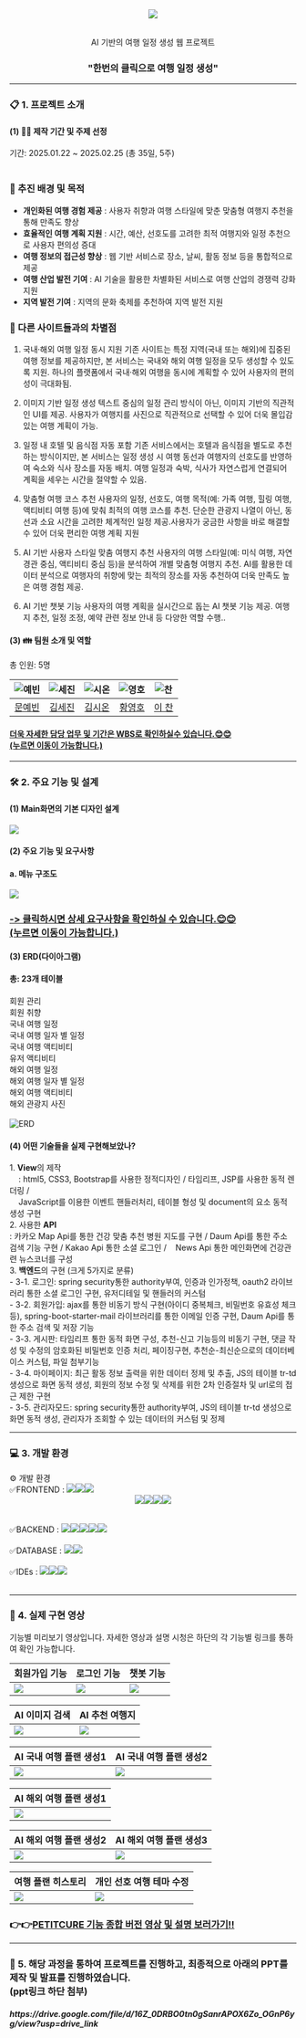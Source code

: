<div align="center">
<img src="https://github.com/user-attachments/assets/3145af06-85b8-4d7b-9b3b-e0bbbc236350">


</br> AI 기반의 여행 일정 생성 웹 프로젝트</br>
<h3>"한번의 클릭으로 여행 일정 생성"</h3>
</div>
<!--
##목차</br>
[1. 프로젝트 소개](#1-프로젝트-소개)
[2. 개발 기간](#2-개발-기간)
[3. 팀원 소개](#3-팀원-소개)-->
<!-- <h3>-AI와 Spring framework의 MVC 패턴을 기반으로 한 Spring boot 웹 서비스 개발-</h3></br> -->
<div>

<hr>
<h3>📋 1. 프로젝트 소개</h3>
<h4>(1) 💁‍♀ 제작 기간 및 주제 선정 </h4>
<!-- 팀원 - 총 5명</br> -->
기간: 2025.01.22 ~ 2025.02.25 (총 35일, 5주)</br></br>

### 🚀 추진 배경 및 목적

- **개인화된 여행 경험 제공** : 사용자 취향과 여행 스타일에 맞춘 맞춤형 여행지 추천을 통해 만족도 향상
- **효율적인 여행 계획 지원** : 시간, 예산, 선호도를 고려한 최적 여행지와 일정 추천으로 사용자 편의성 증대
- **여행 정보의 접근성 향상** : 웹 기반 서비스로 장소, 날씨, 활동 정보 등을 통합적으로 제공
- **여행 산업 발전 기여** : AI 기술을 활용한 차별화된 서비스로 여행 산업의 경쟁력 강화 지원
- **지역 발전 기여** : 지역의 문화 축제를 추천하여 지역 발전 지원

### 🌟 다른 사이트들과의 차별점

1. 국내·해외 여행 일정 동시 지원
기존 사이트는 특정 지역(국내 또는 해외)에 집중된 여행 정보를 제공하지만, 본 서비스는 국내와 해외 여행 일정을 모두 생성할 수 있도록 지원.
하나의 플랫폼에서 국내·해외 여행을 동시에 계획할 수 있어 사용자의 편의성이 극대화됨.

2. 이미지 기반 일정 생성
텍스트 중심의 일정 관리 방식이 아닌, 이미지 기반의 직관적인 UI를 제공.
사용자가 여행지를 사진으로 직관적으로 선택할 수 있어 더욱 몰입감 있는 여행 계획이 가능.

3. 일정 내 호텔 및 음식점 자동 포함
기존 서비스에서는 호텔과 음식점을 별도로 추천하는 방식이지만, 본 서비스는 일정 생성 시 여행 동선과 여행자의 선호도를 반영하여 숙소와 식사 장소를 자동 배치.
여행 일정과 숙박, 식사가 자연스럽게 연결되어 계획을 세우는 시간을 절약할 수 있음.

4. 맞춤형 여행 코스 추천
사용자의 일정, 선호도, 여행 목적(예: 가족 여행, 힐링 여행, 액티비티 여행 등)에 맞춰 최적의 여행 코스를 추천.
단순한 관광지 나열이 아닌, 동선과 소요 시간을 고려한 체계적인 일정 제공.사용자가 궁금한 사항을 바로 해결할 수 있어 더욱 편리한 여행 계획 지원

5. AI 기반 사용자 스타일 맞춤 여행지 추천
사용자의 여행 스타일(예: 미식 여행, 자연경관 중심, 액티비티 중심 등)을 분석하여 개별 맞춤형 여행지 추천.
AI를 활용한 데이터 분석으로 여행자의 취향에 맞는 최적의 장소를 자동 추천하여 더욱 만족도 높은 여행 경험 제공.

6. AI 기반 챗봇 기능
사용자의 여행 계획을 실시간으로 돕는 AI 챗봇 기능 제공.
여행지 추천, 일정 조정, 예약 관련 정보 안내 등 다양한 역할 수행..






<h4>(3) 👪 팀원 소개 및 역할</h4>
총 인원: 5명
<markdown-accessiblity-table data-catalyst=""><table>
<thead>

<tr>
<th align="center"><img src="https://github.com/user-attachments/assets/9746b334-38e3-48dc-b845-92bb2e712536" alt="예빈"></th>
<th align="center"><img src="https://github.com/user-attachments/assets/5ce4153e-b2d9-4471-8716-d11b9f9d1ef7" alt="세진"></th>
<th align="center"><img src="https://github.com/user-attachments/assets/e0d4287e-5e7a-4a30-abf7-ed4e086749d3" alt="시온"></th>
<th align="center"><img src="https://github.com/user-attachments/assets/9ca11ff9-bc31-40f8-aadf-218d30faef66" alt="영호"></th>
<th align="center"><img src="https://github.com/user-attachments/assets/2fd436db-2c51-4d13-b458-b011aa7e0c7a" alt="찬"></th>
</tr>
</thead>
<tbody>
<tr>
<td align="center"><a href="https://github.com/PlaidMoon99">문예빈</a></td>
<td align="center"><a href="https://github.com/WRL-SPR">김세진</a></td>
<td align="center"><a href="https://github.com/KIMMZN">김시온</a></td>
<td align="center"><a href="https://github.com/gupal05">황영호</a></td>
<td align="center"><a href="https://github.com/LC-coder33">이 찬</a></td>
</tr>

</tbody>
</table></markdown-accessiblity-table>
<h4><a href="https://docs.google.com/spreadsheets/d/1691oZu4AoRfvp4sOnOU6rI8rCsYTJyNZ/edit?usp=sharing&ouid=116827594504805858320&rtpof=true&sd=true">
  더욱 자세한 담당 업무 및 기간은 WBS로 확인하실수 있습니다.😊😊</br>(누르면 이동이 가능합니다.)</a></h4>

<hr>
<h3>🛠️ 2. 주요 기능 및 설계</h3>
<h4>(1) Main화면의 기본 디자인 설계</h4>
<img src="https://github.com/user-attachments/assets/a57145dc-f7f5-4b9e-8483-329f25daf6a6")
" width="width 30%" height="height 40%">
<h4>(2) 주요 기능 및 요구사항</h4>
<h4>a. 메뉴 구조도</h4>
<img src="https://github.com/user-attachments/assets/249449f7-f619-4542-bd35-738d75661100">
<h3><a href="https://docs.google.com/spreadsheets/d/16US4o8_Yy0UbsYzRZtFX-uC85ofW8f5_WLkOHVndZIU/edit?gid=0#gid=0">-> 클릭하시면 상세 요구사항을 확인하실 수 있습니다.😊😊</br>(누르면 이동이 가능합니다.)</a></h3>
<h4>(3) ERD(다이아그램)</h4>
<span>
<h4>총: 23개 테이블</h4>
회원 관리</br>
회원 취향</br>
국내 여행 일정</br>
국내 여행 일자 별 일정</br>
국내 여행 액티비티</br>
유저 액티비티</br>
해외 여행 일정</br>
해외 여행 일자 별 일정</br>
해외 여행 액티비티</br>
해외 관광지 사진</br></br>
</span>
<img src="https://github.com/user-attachments/assets/e7363334-bdb1-481f-839b-9cad6379f2c6" alt="ERD">
<h4>(4) 어떤 기술들을 실제 구현해보았나?</h4>
<spna>1. <b>View</b>의 제작</br>
         &nbsp;&nbsp;&nbsp; : html5, CSS3, Bootstrap를 사용한 정적디자인 / 타임리프, JSP를 사용한 동적 렌더링 /</br>
         &nbsp;&nbsp;&nbsp; JavaScript를 이용한 이벤트 핸들러처리, 테이블 형성 및 document의 요소 동적 생성 구현</spna>
<div>2. 사용한 <b>API</b></br>
  : 카카오 Map Api를 통한 건강 맞춤 추천 병원 지도를 구현 / Daum Api를 통한 주소 검색 기능 구현 / Kakao Api 통한 소셜 로그인 /
  &nbsp;&nbsp;&nbsp;News Api 통한 메인화면에 건강관련 뉴스코너를 구성</div>
<div>3. <b>백엔드</b>의 구현 (크게 5가지로 분류) </br>
  - 3-1. 로그인: spring security통한 authority부여, 인증과 인가정책, oauth2 라이브러리 통한 소셜 로그인 구현, 유저디테일 및 핸들러의 커스텀</br>
  - 3-2. 회원가입: ajax를 통한 비동기 방식 구현(아이디 중복체크, 비밀번호 유효성 체크 등), spring-boot-starter-mail 라이브러리를 통한 이메일 인증 구현, Daum Api를 통한 주소 검색 및 저장 기능</br>
  - 3-3. 게시판: 타임리프 통한 동적 화면 구성, 추천-신고 기능등의 비동기 구현, 댓글 작성 및 수정의 암호화된 비밀번호 인증 처리, 페이징구현, 추천순-최신순으로의 데이터베이스 커스텀, 파일 첨부기능</br>
  - 3-4. 마이페이지: 최근 활동 정보 출력을 위한 데이터 정제 및 추출, JS의 테이블 tr-td 생성으로 화면 동적 생성, 회원의 정보 수정 및 삭제를 위한 2차 인증절차 및 url로의 접근 제한 구현</br>
  - 3-5. 관리자모드: spring security통한 authority부여, JS의 테이블 tr-td 생성으로 화면 동적 생성, 관리자가 조회할 수 있는 데이터의 커스텀 및 정제</br>
<hr>
<h3>💻 3. 개발 환경</h3>
⚙️ 개발 환경
<div display="inline">✅FRONTEND : <img src="https://img.shields.io/badge/HTML5-E34F26?style=for-the-badge&logo=HTML5&logoColor=white"><img src="https://img.shields.io/badge/CSS3-1572B6?style=for-the-badge&logo=CSS3&logoColor=white"><img src="https://img.shields.io/badge/JavaScript-F7DF1E?style=for-the-badge&logo=JavaScript&logoColor=white"><div align="center"><img src="https://img.shields.io/badge/Thymeleaf-005F0F?style=for-the-badge&logo=Thymeleaf&logoColor=white"><img src="https://img.shields.io/badge/Bootstrapap-7952B3?style=for-the-badge&logo=bootstrap&logoColor=white"/><img src="https://img.shields.io/badge/JSON-000000?style=for-the-badge&logo=json&logoColor=white"/><img src="https://img.shields.io/badge/jquery-0769AD?style=for-the-badge&logo=jquery&logoColor=white"></div>
  <br></div></br>
<div display="inline">
✅BACKEND : <img src="https://img.shields.io/badge/springboot-6DB33F?style=for-the-badge&logo=springboot&logoColor=white"><img src="https://img.shields.io/badge/java-007396?style=for-the-badge&logo=OpenJDK&logoColor=white"><img src="https://img.shields.io/badge/Spring Security-6DB33F?style=for-the-badge&logo=Spring Security&logoColor=white"><img src="https://img.shields.io/badge/Apache Tomcat-F8DC75?style=for-the-badge&logo=apachetomcat&logoColor=black"/><img src="https://img.shields.io/badge/MyBatis-000000?style=for-the-badge&logo=MyBatis&logoColor=white"> 
</div></br>
<div display="inline">
✅DATABASE : <img src="https://img.shields.io/badge/MariaDB-003545?style=for-the-badge&logo=mariaDB&logoColor=white"/><img src="https://img.shields.io/badge/dbeaver-gray?style=for-the-badge"></div></br>
<div display="inline">
✅IDEs : <img src="https://img.shields.io/badge/IntelliJ%20IDEAE-000000?style=for-the-badge&logo=EclipseIDE&logoColor=white" /><img src="https://img.shields.io/badge/Visual%20Studio%20Code-007ACC?style=for-the-badge&logo=VisualStudioCode&logoColor=white"/><img src="https://img.shields.io/badge/Eclipse%20IDE-2C2255?style=for-the-badge&logo=EclipseIDE&logoColor=white" />
</div></br>
<hr>
<h3> 📼 4. 실제 구현 영상 </h3>
<p dir="auto">기능별 미리보기 영상입니다. 자세한 영상과 설명 시청은 하단의 각 기능별 링크를 통하여 확인 가능합니다.</p>
<markdown-accessiblity-table data-catalyst=""><table>
<thead>
<tr>
<th align="center">회원가입 기능</th>
<th align="center">로그인 기능</th>
<th align="center">챗봇 기능</th>
</tr>
</thead>
<tbody>
<tr>
<td><img src="https://github.com/user-attachments/assets/d92d178b-a9a4-476a-9309-72d6ad778471"></td>
<td><img src="https://github.com/user-attachments/assets/1f0dc8b3-df32-4f1a-9329-b49b86cf1b23"></td>
<td><img src="https://github.com/user-attachments/assets/a7167420-2133-4059-951c-4ff0008a30e7"></td>
</tr>
</tbody>
</table></markdown-accessiblity-table>
<markdown-accessiblity-table data-catalyst=""><table>
<thead>
<tr>
<th align="center">AI 이미지 검색</th>
<th align="center">AI 추천 여행지</th>
</tr>
</thead>
<tbody>
<tr>
<td><img src="https://github.com/user-attachments/assets/390e5e4a-c594-49ad-867a-075d7be656da">
</td>
<td><img src="https://github.com/user-attachments/assets/59904532-2a00-4717-8dff-4799c2a854ac"></td>
</tr>
</tbody>
</table></markdown-accessiblity-table>
<markdown-accessiblity-table data-catalyst=""><table>
<thead>
<tr>
<th align="center">AI 국내 여행 플랜 생성1</th>
<th align="center">AI 국내 여행 플랜 생성2</th>
</tr>
</thead>
<tbody>
<tr>
<td><img src="https://github.com/user-attachments/assets/17236127-1c41-4bed-83d0-9453243e4273">
</td>
<td><img src="https://github.com/user-attachments/assets/6b20a524-8505-4d5c-a859-824d76f5df74">
</td>
</tr>
</tbody>
</table></markdown-accessiblity-table>

<markdown-accessiblity-table data-catalyst=""><table>
<thead>
<tr>
<th align="center">AI 해외 여행 플랜 생성1</th>
</tr>
</thead>
<tbody>
<tr>
<td><img src="https://github.com/user-attachments/assets/0047c78c-73bb-4a76-bce3-b35d57f21df68">
</td>
</tr>
</tbody>
</table></markdown-accessiblity-table>

<markdown-accessiblity-table data-catalyst=""><table>
<thead>
<tr>
<th align="center">AI 해외 여행 플랜 생성2</th>
<th align="center">AI 해외 여행 플랜 생성3</th>
</tr>
</thead>
<tbody>
<tr>
<td><img src="https://github.com/user-attachments/assets/aac3e9af-c5d6-4874-8b62-89cbabf2c346">
</td>
<td><img src="https://github.com/user-attachments/assets/4d79c713-d37c-4d5d-a584-d64df52cf8c2"></td>
</tr>
</tbody>
</table></markdown-accessiblity-table>

<markdown-accessiblity-table data-catalyst=""><table>
<thead>
<tr>
<th align="center">여행 플랜 히스토리</th>
<th align="center">개인 선호 여행 테마 수정</th>
</tr>
</thead>
<tbody>
<tr>
<td><img src="https://github.com/user-attachments/assets/74cb42c8-e47a-4d7c-a5f3-8ec09edd39c4">
</td>
<td><img src="https://github.com/user-attachments/assets/11676486-5568-4a6d-9237-db63c3326970"></td>
</tr>
</tbody>
</table></markdown-accessiblity-table>


<h3>👉👉<a href="https://youtu.be/OBIiHWSFoac">PETITCURE 기능 종합 버전 영상 및 설명 보러가기!!</a></h3>
<hr>
<h3>📣 5. 해당 과정을 통하여 프로젝트를 진행하고, 최종적으로 아래의 PPT를 제작 및 발표를 진행하였습니다. </br>
         (ppt링크 하단 첨부)</h3>
<h5>https://drive.google.com/file/d/16Z_0DRBO0tn0gSanrAPOX6Zo_OGnP6yg/view?usp=drive_link</h5>
